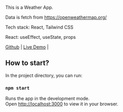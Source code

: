 This is a Weather App.

Data is fetch from https://openweathermap.org/

Tech stack: React, Tailwind CSS

React: useEffect, useState, props

[Github](https://github.com/JamieChen007/WeatherApp_Frontend_ReactJS/tree/myBranch) | [Live Demo](https://jamieweatherappreact.netlify.app/) |

## How to start?

In the project directory, you can run:

### `npm start`

Runs the app in the development mode.\
Open [http://localhost:3000](http://localhost:3000) to view it in your browser.
